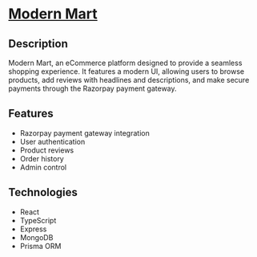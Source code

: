 # [Modern Mart](https://modernmart.netlify.app/)

## Description
Modern Mart, an eCommerce platform designed to provide a seamless shopping experience. It features a modern UI, allowing users to browse products, add reviews with headlines and descriptions, and make secure payments through the Razorpay payment gateway.

## Features
- Razorpay payment gateway integration
- User authentication
- Product reviews
- Order history
- Admin control

## Technologies
- React
- TypeScript
- Express
- MongoDB
- Prisma ORM

